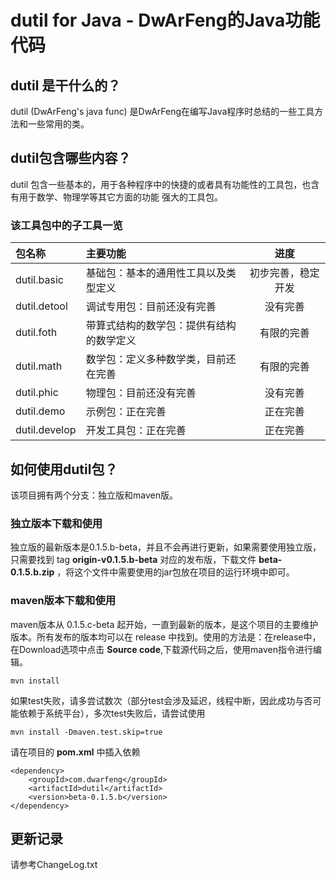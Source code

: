 ﻿# dutil for Java - DwArFeng的Java功能代码

## dutil 是干什么的？

dutil (DwArFeng's java func) 是DwArFeng在编写Java程序时总结的一些工具方法和一些常用的类。

## dutil包含哪些内容？

dutil 包含一些基本的，用于各种程序中的快捷的或者具有功能性的工具包，也含有用于数学、物理学等其它方面的功能
强大的工具包。

### 该工具包中的子工具一览

| 包名称 								| 主要功能																	| 进度							|
| :------------ 				|:---------------														|:---------------:	|
| dutil.basic   				| 基础包：基本的通用性工具以及类型定义  		|初步完善，稳定开发	|
| dutil.detool   				| 调试专用包：目前还没有完善						 		|没有完善						|
| dutil.foth   					| 带算式结构的数学包：提供有结构的数学定义	|有限的完善					|
| dutil.math   					| 数学包：定义多种数学类，目前还在完善	 		|有限的完善					|
| dutil.phic   					| 物理包：目前还没有完善							  		|没有完善						|
| dutil.demo   					| 示例包：正在完善							  					|正在完善						|
| dutil.develop   			| 开发工具包：正在完善							  			|正在完善						|

## 如何使用dutil包？
该项目拥有两个分支：独立版和maven版。
### 独立版本下载和使用
独立版的最新版本是0.1.5.b-beta，并且不会再进行更新，如果需要使用独立版，只需要找到 tag 	__origin-v0.1.5.b-beta__ 对应的发布版，下载文件 __beta-0.1.5.b.zip__ ，将这个文件中需要使用的jar包放在项目的运行环境中即可。
### maven版本下载和使用
maven版本从 0.1.5.c-beta 起开始，一直到最新的版本，是这个项目的主要维护版本。所有发布的版本均可以在 release 中找到。使用的方法是：在release中，在Download选项中点击 __Source code__,下载源代码之后，使用maven指令进行编辑。
```
mvn install
```
如果test失败，请多尝试数次（部分test会涉及延迟，线程中断，因此成功与否可能依赖于系统平台），多次test失败后，请尝试使用
```
mvn install -Dmaven.test.skip=true
```
请在项目的 __pom.xml__ 中插入依赖
```
<dependency>
    <groupId>com.dwarfeng</groupId>
    <artifactId>dutil</artifactId>
    <version>beta-0.1.5.b</version>
</dependency>
```

## 更新记录  

请参考ChangeLog.txt
